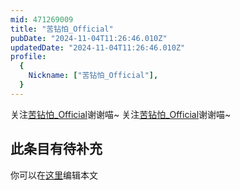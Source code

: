 ```yaml
---
mid: 471269009
title: "苦钻怕_Official"
pubDate: "2024-11-04T11:26:46.010Z"
updatedDate: "2024-11-04T11:26:46.010Z"
profile:
  {
    Nickname: ["苦钻怕_Official"],
  }
---
```


关注[苦钻怕_Official](https://space.bilibili.com/471269009)谢谢喵~ 关注[苦钻怕_Official](https://space.bilibili.com/471269009)谢谢喵~

## 此条目有待补充
你可以在[这里](https://github.com/Yuhanawa/VTuber.ICU-Content/edit/master/v/苦钻怕_Official/index.md)编辑本文

